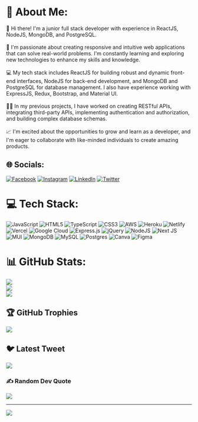 # 💫 About Me:
👋 Hi there! I'm a junior full stack developer with experience in ReactJS, NodeJS, MongoDB, and PostgreSQL.<br><br>🚀 I'm passionate about creating responsive and intuitive web applications that can solve real-world problems. I'm constantly learning and exploring new technologies to enhance my skills and knowledge.<br><br>💻 My tech stack includes ReactJS for building robust and dynamic front-end interfaces, NodeJS for back-end development, and MongoDB and PostgreSQL for database management. I also have experience working with ExpressJS, Redux, Bootstrap, and Material UI.<br><br>👨‍💻 In my previous projects, I have worked on creating RESTful APIs, integrating third-party APIs, implementing authentication and authorization, and building complex database schemas.<br><br>📈 I'm excited about the opportunities to grow and learn as a developer, and I'm eager to collaborate with like-minded individuals to create amazing products.


## 🌐 Socials:
[![Facebook](https://img.shields.io/badge/Facebook-%231877F2.svg?logo=Facebook&logoColor=white)](https://www.facebook.com/edwin.muhoro.71) [![Instagram](https://img.shields.io/badge/Instagram-%23E4405F.svg?logo=Instagram&logoColor=white)](https://www.instagram.com/react.ninja/) [![LinkedIn](https://img.shields.io/badge/LinkedIn-%230077B5.svg?logo=linkedin&logoColor=white)](https://www.linkedin.com/in/edward-muhoro-438761231/) [![Twitter](https://img.shields.io/badge/Twitter-%231DA1F2.svg?logo=Twitter&logoColor=white)](https://twitter.com/CodesEddie) 

# 💻 Tech Stack:
![JavaScript](https://img.shields.io/badge/javascript-%23323330.svg?style=for-the-badge&logo=javascript&logoColor=%23F7DF1E) ![HTML5](https://img.shields.io/badge/html5-%23E34F26.svg?style=for-the-badge&logo=html5&logoColor=white) ![TypeScript](https://img.shields.io/badge/typescript-%23007ACC.svg?style=for-the-badge&logo=typescript&logoColor=white) ![CSS3](https://img.shields.io/badge/css3-%231572B6.svg?style=for-the-badge&logo=css3&logoColor=white) ![AWS](https://img.shields.io/badge/AWS-%23FF9900.svg?style=for-the-badge&logo=amazon-aws&logoColor=white) ![Heroku](https://img.shields.io/badge/heroku-%23430098.svg?style=for-the-badge&logo=heroku&logoColor=white) ![Netlify](https://img.shields.io/badge/netlify-%23000000.svg?style=for-the-badge&logo=netlify&logoColor=#00C7B7) ![Vercel](https://img.shields.io/badge/vercel-%23000000.svg?style=for-the-badge&logo=vercel&logoColor=white) ![Google Cloud](https://img.shields.io/badge/Google%20Cloud-%234285F4.svg?style=for-the-badge&logo=google-cloud&logoColor=white) ![Express.js](https://img.shields.io/badge/express.js-%23404d59.svg?style=for-the-badge&logo=express&logoColor=%2361DAFB) ![jQuery](https://img.shields.io/badge/jquery-%230769AD.svg?style=for-the-badge&logo=jquery&logoColor=white) ![NodeJS](https://img.shields.io/badge/node.js-6DA55F?style=for-the-badge&logo=node.js&logoColor=white) ![Next JS](https://img.shields.io/badge/Next-black?style=for-the-badge&logo=next.js&logoColor=white) ![MUI](https://img.shields.io/badge/MUI-%230081CB.svg?style=for-the-badge&logo=material-ui&logoColor=white) ![MongoDB](https://img.shields.io/badge/MongoDB-%234ea94b.svg?style=for-the-badge&logo=mongodb&logoColor=white) ![MySQL](https://img.shields.io/badge/mysql-%2300f.svg?style=for-the-badge&logo=mysql&logoColor=white) ![Postgres](https://img.shields.io/badge/postgres-%23316192.svg?style=for-the-badge&logo=postgresql&logoColor=white) ![Canva](https://img.shields.io/badge/Canva-%2300C4CC.svg?style=for-the-badge&logo=Canva&logoColor=white) 	![Figma](https://img.shields.io/badge/figma-%23F24E1E.svg?style=for-the-badge&logo=figma&logoColor=white)
# 📊 GitHub Stats:
![](https://github-readme-stats.vercel.app/api?username=eddiemuhoro&theme=dark&hide_border=false&include_all_commits=true&count_private=false)<br/>
![](https://github-readme-streak-stats.herokuapp.com/?user=eddiemuhoro&theme=dark&hide_border=false)<br/>
![](https://github-readme-stats.vercel.app/api/top-langs/?username=eddiemuhoro&theme=dark&hide_border=false&include_all_commits=true&count_private=false&layout=compact)

## 🏆 GitHub Trophies
![](https://github-profile-trophy.vercel.app/?username=eddiemuhoro&theme=radical&no-frame=false&no-bg=true&margin-w=4)

## 🐦 Latest Tweet
[![](https://gtce.itsvg.in/api?username=https://twitter.com/CodesEddie)](https://github.com/VishwaGauravIn/github-twitter-card-embed)

### ✍️ Random Dev Quote
![](https://quotes-github-readme.vercel.app/api?type=horizontal&theme=radical)


---
[![](https://visitcount.itsvg.in/api?id=eddiemuhoro&icon=0&color=0)](https://visitcount.itsvg.in)

<!-- Proudly created with GPRM ( https://gprm.itsvg.in ) -->
